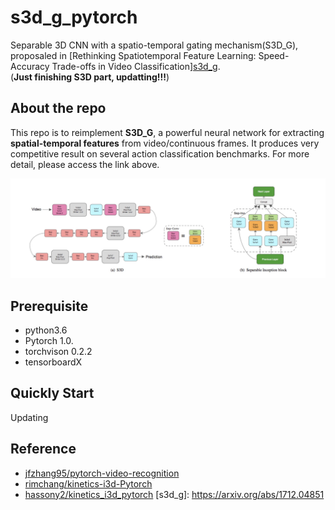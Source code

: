 # s3d_g_pytorch
Separable 3D CNN with a spatio-temporal gating mechanism(S3D_G), proposaled in [Rethinking Spatiotemporal Feature Learning: Speed-Accuracy Trade-offs in Video Classification][s3d_g](*ECCV2018*).    
(**Just finishing S3D part, updatting!!!**) 

## About the repo
This repo is to reimplement **S3D_G**, a powerful neural network for extracting **spatial-temporal features** from video/continuous frames. It produces very competitive result on several action classification benchmarks. For more detail, please access the link above.    

![S3D_G and Sep-Inc](assets/1.jpg)

## Prerequisite
- python3.6
- Pytorch 1.0.
- torchvison 0.2.2
- tensorboardX

## Quickly Start
Updating

## Reference
- [jfzhang95/pytorch-video-recognition](https://github.com/jfzhang95/pytorch-video-recognition)
- [rimchang/kinetics-i3d-Pytorch](https://github.com/rimchang/kinetics-i3d-Pytorch)
- [hassony2/kinetics_i3d_pytorch](https://github.com/hassony2/kinetics_i3d_pytorch)
[s3d_g]: https://arxiv.org/abs/1712.04851